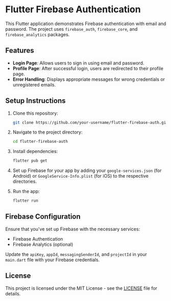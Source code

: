 # Flutter Firebase Authentication

This Flutter application demonstrates Firebase authentication with email and password. The project uses `firebase_auth`, `firebase_core`, and `firebase_analytics` packages.

## Features
- **Login Page**: Allows users to sign in using email and password.
- **Profile Page**: After successful login, users are redirected to their profile page.
- **Error Handling**: Displays appropriate messages for wrong credentials or unregistered emails.

## Setup Instructions
1. Clone this repository:
   ```bash
   git clone https://github.com/your-username/flutter-firebase-auth.git
   ```
2. Navigate to the project directory:
   ```bash
   cd flutter-firebase-auth
   ```
3. Install dependencies:
   ```bash
   flutter pub get
   ```
4. Set up Firebase for your app by adding your `google-services.json` (for Android) or `GoogleService-Info.plist` (for iOS) to the respective directories.

5. Run the app:
   ```bash
   flutter run
   ```

## Firebase Configuration
Ensure that you've set up Firebase with the necessary services:
- Firebase Authentication
- Firebase Analytics (optional)

Update the `apiKey`, `appId`, `messagingSenderId`, and `projectId` in your `main.dart` file with your Firebase credentials.

## License
This project is licensed under the MIT License - see the [LICENSE](LICENSE) file for details.
